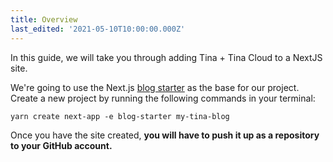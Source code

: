 ```yaml
---
title: Overview
last_edited: '2021-05-10T10:00:00.000Z'
---
```


In this guide, we will take you through adding Tina + Tina Cloud to a NextJS site.

We're going to use the Next.js [blog starter](https://github.com/zeit/next.js/tree/canary/examples/blog-starter) as the base for our project. Create a new project by running the following commands in your terminal:

```bash,copy
yarn create next-app -e blog-starter my-tina-blog
```

Once you have the site created, **you will have to push it up as a repository to your GitHub account.**
